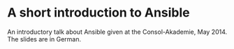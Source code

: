 A short introduction to Ansible
===============================

An introductory talk about Ansible given at the Consol-Akademie, May
2014.  The slides are in German.
